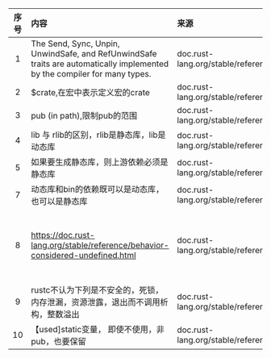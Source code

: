 | 序号 | 内容                                                                                                                        | 来源                                 | 备注         | 类型   |
|:--:|:--------------------------------------------------------------------------------------------------------------------------|:-----------------------------------|:-----------|:-----|
| 1  | The Send, Sync, Unpin, UnwindSafe, and RefUnwindSafe traits are automatically implemented by the compiler for many types. | doc.rust-lang.org/stable/reference |            | tip  |
| 2  | $crate,在宏中表示定义宏的crate                                                                                                     | doc.rust-lang.org/stable/reference |            | tip  |
| 3  | pub (in path),限制pub的范围                                                                                                    | doc.rust-lang.org/stable/reference |            | tip  |
| 4  | lib 与 rlib的区别，rlib是静态库，lib是动态库                                                                                            | doc.rust-lang.org/stable/reference |            | tip  |
| 5  | 如果要生成静态库，则上游依赖必须是静态库                                                                                                      | doc.rust-lang.org/stable/reference |            | tip  |
| 7  | 动态库和bin的依赖既可以是动态库，也可以是静态库                                                                                                 | doc.rust-lang.org/stable/reference |            | tip  |
| 8  | https://doc.rust-lang.org/stable/reference/behavior-considered-undefined.html                                             | doc.rust-lang.org/stable/reference | rust 未定义行为 | page |
| 9  | rustc不认为下列是不安全的，死锁，内存泄漏，资源泄露，退出而不调用析构，整数溢出                                                                                | doc.rust-lang.org/stable/reference |            | tip  |
| 10 | 【used]static变量， 即使不使用，非pub，也要保留                                                                                           | doc.rust-lang.org/stable/reference |            | tip  |
